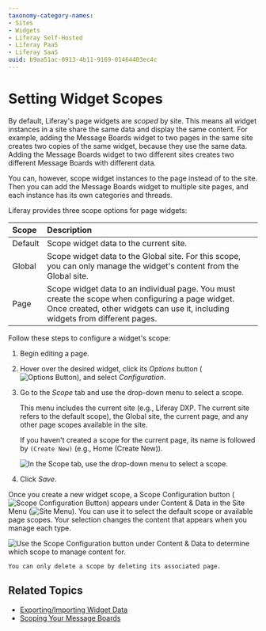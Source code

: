 ```yaml
---
taxonomy-category-names:
- Sites
- Widgets
- Liferay Self-Hosted
- Liferay PaaS
- Liferay SaaS
uuid: b9aa51ac-0913-4b11-9169-01464403ec4c
---
```

# Setting Widget Scopes

By default, Liferay's page widgets are *scoped* by site. This means all widget instances in a site share the same data and display the same content. For example, adding the Message Boards widget to two pages in the same site creates two copies of the same widget, because they use the same data. Adding the Message Boards widget to two different sites creates two different Message Boards with different data.

You can, however, scope widget instances to the page instead of to the site. Then you can add the Message Boards widget to multiple site pages, and each instance has its own categories and threads.

Liferay provides three scope options for page widgets:

| Scope   | Description                                                                                                                                                                        |
|:--------|:-----------------------------------------------------------------------------------------------------------------------------------------------------------------------------------|
| Default | Scope widget data to the current site.                                                                                                                                             |
| Global  | Scope widget data to the Global site. For this scope, you can only manage the widget's content from the Global site.                                                               |
| Page    | Scope widget data to an individual page. You must create the scope when configuring a page widget. Once created, other widgets can use it, including widgets from different pages. |

Follow these steps to configure a widget's scope:

1. Begin editing a page.

1. Hover over the desired widget, click its *Options* button (![Options Button](../../../../../images/icon-app-options.png)), and select *Configuration*.

1. Go to the *Scope* tab and use the drop-down menu to select a scope.

   This menu includes the current site (e.g., Liferay DXP. The current site refers to the default scope), the Global site, the current page, and any other page scopes available in the site.

   If you haven't created a scope for the current page, its name is followed by `(Create New)` (e.g., Home (Create New)).

   ![In the Scope tab, use the drop-down menu to select a scope.](./setting-widget-scopes/images/01.png)

1. Click *Save*.

Once you create a new widget scope, a Scope Configuration button (![Scope Configuration Button](../../../../../images/icon-cog.png)) appears under Content & Data in the Site Menu (![Site Menu](../../../../../images/icon-product-menu.png)). You can use it to select the default scope or available page scopes. Your selection changes the content that appears when you manage each type.

![Use the Scope Configuration button under Content & Data to determine which scope to manage content for.](./setting-widget-scopes/images/02.png)

```{note}
You can only delete a scope by deleting its associated page.
```

## Related Topics

* [Exporting/Importing Widget Data](./exporting-importing-widget-data.md)
* [Scoping Your Message Boards](../../../../../collaboration-and-social/message-boards/scoping-your-message-boards.md)
